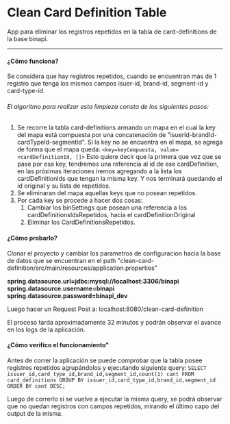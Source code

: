# Clean Card Definition Table

App para eliminar los registros repetidos en la tabla de card-definitions de la base binapi.


------------

#### ¿Cómo funciona?

Se considera que hay registros repetidos, cuando se encuentran más de 1 registro que tenga los mismos campos isuer-id, brand-id, segment-id y card-type-id.

###### El algoritmo para realizar esta limpieza consta de los siguientes pasos:
1. Se recorre la tabla card-definitions armando un mapa en el cual la key del mapa está compuesta por una concatenación de "isuerId-brandId-cardTypeId-segmentId". Si la key no se encuentra en el mapa, se agrega de forma que el mapa queda:
`<key=keyCompuesta, value= <cardDefinitionId, []>`
Esto quiere decir que la primera que vez que se pase por esa key, tendremos una referencia al id de ese cardDefinition, en las próximas iteraciones iremos agregando a la lista los cardDefinitionIds que tengan la misma key. Y nos terminará quedando el id original y su lista de repetidos.
2. Se eliminaran del mapa aquellas keys que no posean repetidos.
3. Por cada key se procede a hacer dos cosas:
	1.  Cambiar los binSettings que posean una referencia a los cardDefinitionsIdsRepetidos, hacia el cardDefinitionOriginal
	2. Eliminar los CardDefinitionsRepetidos.

#### ¿Cómo probarlo?
Clonar el proyecto y cambiar los parametros de configuracion hacia la base de datos que se encuentran en el path "clean-card-definition/src/main/resources/application.properties"

**spring.datasource.url=jdbc:mysql://localhost:3306/binapi
spring.datasource.username=binapi
spring.datasource.password=binapi_dev**

Luego hacer un Request Post a: localhost:8080/clean-card-definition

El proceso tarda aproximadamente 32 minutos y podrán observar el avance en los logs de la aplicación.


#### ¿Cómo verifico el funcionamiento"

Antes de correr la aplicación se puede comprobar que la tabla posee registros repetidos agrupándolos y ejecutando siguiente query:
`SELECT issuer_id,card_type_id,brand_id,segment_id,count(1) cant FROM card_definitions GROUP BY issuer_id,card_type_id,brand_id,segment_id ORDER BY cant DESC;
`

Luego de correrlo si se vuelve a ejecutar la misma query, se podrá observar que no quedan registros con campos repetidos, mirando el último capo del output de la misma.


